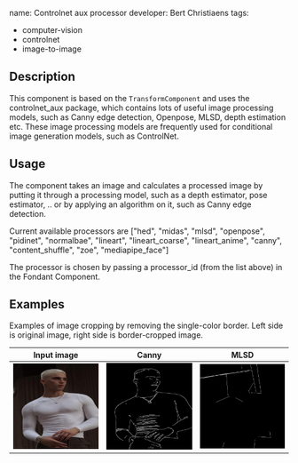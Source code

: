 name: Controlnet aux processor
developer: Bert Christiaens
tags:
  - computer-vision
  - controlnet
  - image-to-image



## Description
This component is based on the `TransformComponent` and uses the controlnet_aux package, which contains lots of useful image processing models, such as Canny edge detection, Openpose, MLSD, depth estimation etc. These image processing models are frequently used for conditional image generation models, such as ControlNet.

## Usage
The component takes an image and calculates a processed image by putting it through a processing model, such as a depth estimator, pose estimator, .. or by applying an algorithm on it, such as Canny edge detection.

Current available processors are ["hed", "midas", "mlsd", "openpose", "pidinet", "normalbae", "lineart", "lineart_coarse", "lineart_anime", "canny", "content_shuffle", "zoe", "mediapipe_face"]

The processor is chosen by passing a processor_id (from the list above) in the Fondant Component.

## Examples
Examples of image cropping by removing the single-color border. Left side is original image, right side is border-cropped image.




| Input image                              | Canny                      | MLSD                      |
|------------------------------------------|----------------------------|---------------------------|
| ![input image](/docs/art/components/controlnet_aux/input.jpg) | ![output image](/docs/art/components/controlnet_aux/output_canny.jpg) | ![output image](/docs/art/components/controlnet_aux/output_mlsd.jpg) | 

